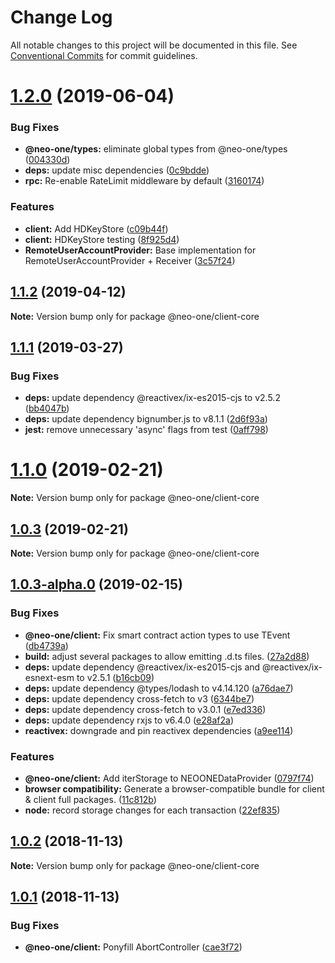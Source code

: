 # Change Log

All notable changes to this project will be documented in this file.
See [Conventional Commits](https://conventionalcommits.org) for commit guidelines.

# [1.2.0](https://github.com/neo-one-suite/neo-one/compare/@neo-one/client-core@1.1.2...@neo-one/client-core@1.2.0) (2019-06-04)


### Bug Fixes

* **@neo-one/types:** eliminate global types from @neo-one/types ([004330d](https://github.com/neo-one-suite/neo-one/commit/004330d))
* **deps:** update misc dependencies ([0c9bdde](https://github.com/neo-one-suite/neo-one/commit/0c9bdde))
* **rpc:** Re-enable RateLimit middleware by default ([3160174](https://github.com/neo-one-suite/neo-one/commit/3160174))


### Features

* **client:** Add HDKeyStore ([c09b44f](https://github.com/neo-one-suite/neo-one/commit/c09b44f))
* **client:** HDKeyStore testing ([8f925d4](https://github.com/neo-one-suite/neo-one/commit/8f925d4))
* **RemoteUserAccountProvider:** Base implementation for RemoteUserAccountProvider + Receiver ([3c57f24](https://github.com/neo-one-suite/neo-one/commit/3c57f24))





## [1.1.2](https://github.com/neo-one-suite/neo-one/compare/@neo-one/client-core@1.1.1...@neo-one/client-core@1.1.2) (2019-04-12)

**Note:** Version bump only for package @neo-one/client-core





## [1.1.1](https://github.com/neo-one-suite/neo-one/compare/@neo-one/client-core@1.1.0...@neo-one/client-core@1.1.1) (2019-03-27)


### Bug Fixes

* **deps:** update dependency @reactivex/ix-es2015-cjs to v2.5.2 ([bb4047b](https://github.com/neo-one-suite/neo-one/commit/bb4047b))
* **deps:** update dependency bignumber.js to v8.1.1 ([2d6f93a](https://github.com/neo-one-suite/neo-one/commit/2d6f93a))
* **jest:** remove unnecessary 'async' flags from test ([0aff798](https://github.com/neo-one-suite/neo-one/commit/0aff798))





# [1.1.0](https://github.com/neo-one-suite/neo-one/compare/@neo-one/client-core@1.0.3...@neo-one/client-core@1.1.0) (2019-02-21)

**Note:** Version bump only for package @neo-one/client-core





## [1.0.3](https://github.com/neo-one-suite/neo-one/compare/@neo-one/client-core@1.0.3-alpha.0...@neo-one/client-core@1.0.3) (2019-02-21)

**Note:** Version bump only for package @neo-one/client-core





## [1.0.3-alpha.0](https://github.com/neo-one-suite/neo-one/compare/@neo-one/client-core@1.0.2...@neo-one/client-core@1.0.3-alpha.0) (2019-02-15)


### Bug Fixes

* **@neo-one/client:** Fix smart contract action types to use TEvent ([db4739a](https://github.com/neo-one-suite/neo-one/commit/db4739a))
* **build:** adjust several packages to allow emitting .d.ts files. ([27a2d88](https://github.com/neo-one-suite/neo-one/commit/27a2d88))
* **deps:** update dependency @reactivex/ix-es2015-cjs and @reactivex/ix-esnext-esm to v2.5.1 ([b16cb09](https://github.com/neo-one-suite/neo-one/commit/b16cb09))
* **deps:** update dependency @types/lodash to v4.14.120 ([a76dae7](https://github.com/neo-one-suite/neo-one/commit/a76dae7))
* **deps:** update dependency cross-fetch to v3 ([6344be7](https://github.com/neo-one-suite/neo-one/commit/6344be7))
* **deps:** update dependency cross-fetch to v3.0.1 ([e7ed336](https://github.com/neo-one-suite/neo-one/commit/e7ed336))
* **deps:** update dependency rxjs to v6.4.0 ([e28af2a](https://github.com/neo-one-suite/neo-one/commit/e28af2a))
* **reactivex:** downgrade and pin reactivex dependencies ([a9ee114](https://github.com/neo-one-suite/neo-one/commit/a9ee114))


### Features

* **@neo-one/client:** Add iterStorage to NEOONEDataProvider ([0797f74](https://github.com/neo-one-suite/neo-one/commit/0797f74))
* **browser compatibility:** Generate a browser-compatible bundle for client & client full packages. ([11c812b](https://github.com/neo-one-suite/neo-one/commit/11c812b))
* **node:** record storage changes for each transaction ([22ef835](https://github.com/neo-one-suite/neo-one/commit/22ef835))





## [1.0.2](https://github.com/neo-one-suite/neo-one/compare/@neo-one/client-core@1.0.1...@neo-one/client-core@1.0.2) (2018-11-13)

**Note:** Version bump only for package @neo-one/client-core





## [1.0.1](https://github.com/neo-one-suite/neo-one/compare/@neo-one/client-core@1.0.0...@neo-one/client-core@1.0.1) (2018-11-13)


### Bug Fixes

* **@neo-one/client:** Ponyfill AbortController ([cae3f72](https://github.com/neo-one-suite/neo-one/commit/cae3f72))
